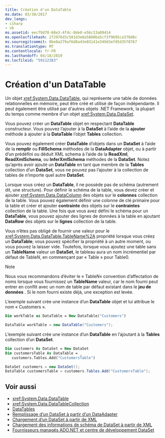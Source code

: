 ```yaml
---
title: Création d'un DataTable
ms.date: 03/30/2017
dev_langs:
- csharp
- vb
ms.assetid: eecf9d78-60e3-4fdc-8de0-e56c13a89414
ms.openlocfilehash: 272976d3c581d3e8a5860ba5cf3f9695ca370d8c
ms.sourcegitcommit: 0be8a279af6d8a43e03141e349d3efd5d35f8767
ms.translationtype: MT
ms.contentlocale: fr-FR
ms.lasthandoff: 04/18/2019
ms.locfileid: "59112383"
---
```

# <a name="creating-a-datatable"></a>Création d'un DataTable
Un objet <xref:System.Data.DataTable>, qui représente une table de données relationnelles en mémoire, peut être créé et utilisé de façon indépendante. Il peut également être utilisé par d'autres objets .NET Framework, la plupart du temps comme membre d'un objet <xref:System.Data.DataSet>.  
  
 Vous pouvez créer un **DataTable** objet en respectant **DataTable** constructeur. Vous pouvez l’ajouter à la **DataSet** à l’aide de la **ajouter** méthode à ajouter à la **DataTable** l’objet **Tables** collection.  
  
 Vous pouvez également créer **DataTable** d’objets dans un **DataSet** à l’aide de la **remplir** ou **FillSchema** méthodes de la  **DataAdapter** objet, ou à partir d’un prédéfini ou déduit XML schema à l’aide de la **ReadXml**, **ReadXmlSchema**, ou **InferXmlSchema** méthodes de la **DataSet**. Notez qu’après avoir ajouté un **DataTable** en tant que membre de la **Tables** collection d’un **DataSet**, vous ne pouvez pas l’ajouter à la collection de tables de n’importe quel autre **DataSet**.  
  
 Lorsque vous créez un **DataTable**, il ne possède pas de schéma (autrement dit, une structure). Pour définir le schéma de la table, vous devez créer et ajouter <xref:System.Data.DataColumn> des objets sur le **colonnes** collection de la table. Vous pouvez également définir une colonne de clé primaire pour la table et créer et ajouter **contrainte** des objets sur le **contraintes** collection de la table. Une fois que vous avez défini le schéma pour un **DataTable**, vous pouvez ajouter des lignes de données à la table en ajoutant **DataRow** des objets sur le **lignes** collection de la table.  
  
 Vous n’êtes pas obligé de fournir une valeur pour le <xref:System.Data.DataTable.TableName%2A> propriété lorsque vous créez un **DataTable**; vous pouvez spécifier la propriété à un autre moment, ou vous pouvez la laisser vide. Toutefois, lorsque vous ajoutez une table sans un **TableName** valeur un **DataSet**, le tableau aura un nom incrémentiel par défaut de Table*N*, en commençant par « Table » pour Table0.  
  
> [!NOTE]
>  Nous vous recommandons d’éviter le « Table*N*« convention d’affectation de noms lorsque vous fournissez un **TableName** valeur, car le nom fourni peut entrer en conflit avec un nom de table par défaut existant dans le **jeu de données** . Si le nom fourni existe déjà, une exception est levée.  
  
 L’exemple suivant crée une instance d’un **DataTable** objet et lui attribue le nom « Customers ».  
  
```vb  
Dim workTable as DataTable = New DataTable("Customers")  
```  
  
```csharp  
DataTable workTable = new DataTable("Customers");  
```  
  
 L’exemple suivant crée une instance d’un **DataTable** en l’ajoutant à la **Tables** collection d’un **DataSet**.  
  
```vb  
Dim customers As DataSet = New DataSet  
Dim customersTable As DataTable = _  
   customers.Tables.Add("CustomersTable")  
```  
  
```csharp  
DataSet customers = new DataSet();  
DataTable customersTable = customers.Tables.Add("CustomersTable");  
```  
  
## <a name="see-also"></a>Voir aussi

- <xref:System.Data.DataTable>
- <xref:System.Data.DataTableCollection>
- [DataTables](../../../../../docs/framework/data/adonet/dataset-datatable-dataview/datatables.md)
- [Remplissage d’un DataSet à partir d’un DataAdapter](../../../../../docs/framework/data/adonet/populating-a-dataset-from-a-dataadapter.md)
- [Chargement d’un DataSet à partir de XML](../../../../../docs/framework/data/adonet/dataset-datatable-dataview/loading-a-dataset-from-xml.md)
- [Chargement des informations de schéma de DataSet à partir de XML](../../../../../docs/framework/data/adonet/dataset-datatable-dataview/loading-dataset-schema-information-from-xml.md)
- [Fournisseurs managés ADO.NET et centre de développement DataSet](https://go.microsoft.com/fwlink/?LinkId=217917)
